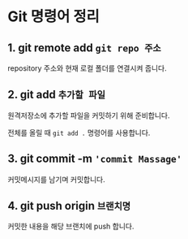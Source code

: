 # Git 명령어 정리

## 1. git remote add `git repo 주소`

repository 주소와 현재 로컬 폴더를 연결시켜 줍니다.



## 2. git add `추가할 파일`

원격저장소에 추가할 파일을 커밋하기 위해 준비합니다.

전체를 올릴 때 `git add .` 명령어를 사용합니다.



## 3. git commit -m `'commit Massage'`

커밋메시지를 남기며 커밋합니다.



## 4. git push origin `브랜치명`

커밋한 내용을 해당 브랜치에 push 합니다.